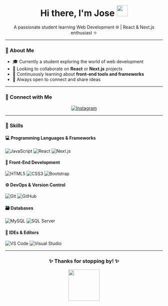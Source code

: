 <h1 align="center">Hi there, I'm Jose <img src="https://media.giphy.com/media/hvRJCLFzcasrR4ia7z/giphy.gif" width="35"/></h1>

<p align="center">
  A passionate student learning Web Development 🌐 | React & Next.js enthusiast ⚛️
</p>

---

### 📌 About Me

- 🎓 Currently a student exploring the world of web development  
- 🤝 Looking to collaborate on **React** or **Next.js** projects  
- 🌱 Continuously learning about **front-end tools and frameworks**  
- 💬 Always open to connect and share ideas  

---

### 🔗 Connect with Me

<p align="center">
  <a href="https://www.instagram.com/jxs90._" target="_blank">
    <img alt="Instagram" src="https://img.shields.io/badge/Instagram-E4405F?style=for-the-badge&logo=instagram&logoColor=white"/>
  </a>
</p>

---

### 🚀 Skills

#### 💻 Programming Languages & Frameworks
<p>
  <img alt="JavaScript" src="https://img.shields.io/badge/JavaScript-F7DF1E?style=for-the-badge&logo=javascript&logoColor=black"/>
  <img alt="React" src="https://img.shields.io/badge/React-20232A?style=for-the-badge&logo=react&logoColor=61DAFB"/>
  <img alt="Next.js" src="https://img.shields.io/badge/Next.js-000000?style=for-the-badge&logo=nextdotjs&logoColor=white"/>
</p>

#### 🎨 Front-End Development
<p>
  <img alt="HTML5" src="https://img.shields.io/badge/HTML5-E34F26?style=for-the-badge&logo=html5&logoColor=white"/>
  <img alt="CSS3" src="https://img.shields.io/badge/CSS3-1572B6?style=for-the-badge&logo=css3&logoColor=white"/>
  <img alt="Bootstrap" src="https://img.shields.io/badge/Bootstrap-563D7C?style=for-the-badge&logo=bootstrap&logoColor=white"/>
</p>

#### ⚙️ DevOps & Version Control
<p>
  <img alt="Git" src="https://img.shields.io/badge/Git-F05033?style=for-the-badge&logo=git&logoColor=white"/>
  <img alt="GitHub" src="https://img.shields.io/badge/GitHub-181717?style=for-the-badge&logo=github&logoColor=white"/>
</p>

#### 🗃️ Databases
<p>
  <img alt="MySQL" src="https://img.shields.io/badge/MySQL-4479A1?style=for-the-badge&logo=mysql&logoColor=white"/>
  <img alt="SQL Server" src="https://img.shields.io/badge/SQL%20Server-CC2927?style=for-the-badge&logo=microsoftsqlserver&logoColor=white"/>
</p>

#### 🧠 IDEs & Editors
<p>
  <img alt="VS Code" src="https://img.shields.io/badge/VS%20Code-007ACC?style=for-the-badge&logo=visualstudiocode&logoColor=white"/>
  <img alt="Visual Studio" src="https://img.shields.io/badge/Visual%20Studio-5C2D91?style=for-the-badge&logo=visualstudio&logoColor=white"/>
</p>

---

<h3 align="center">✨ Thanks for stopping by! ✨</h3>
<p align="center"><img src="https://media.giphy.com/media/3o7aD2saalBwwftBIY/giphy.gif" width="100"/></p>
